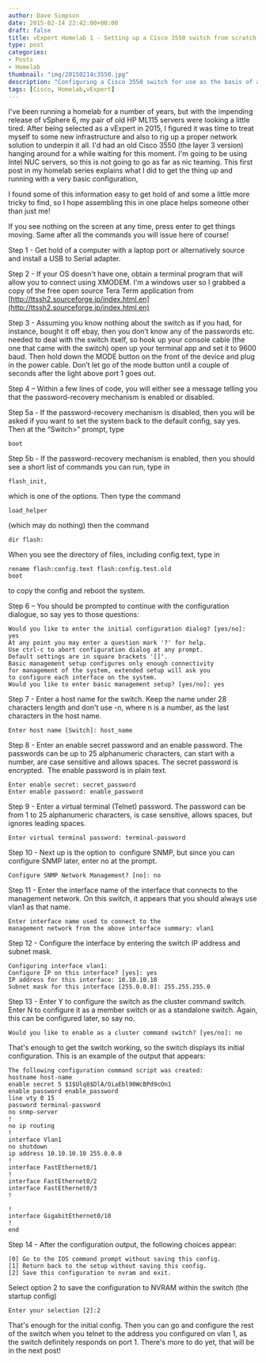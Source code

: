 ```yaml
---
author: Dave Simpson
date: 2015-02-14 22:42:00+00:00
draft: false
title: vExpert Homelab 1 - Setting up a Cisco 3550 switch from scratch
type: post
categories:
- Posts
- Homelab
thumbnail: "img/20150214c3550.jpg"
description: "Configuring a Cisco 3550 switch for use as the basis of a homelab network"
tags: [Cisco, Homelab,vExpert]
---
```


I've been running a homelab for a number of years, but with the impending release of vSphere 6, my pair of old HP ML115 servers were looking a little tired. After being selected as a vExpert in 2015, I figured it was time to treat myself to some new infrastructure and also to rig up a proper network solution to underpin it all. I'd had an old Cisco 3550 (the layer 3 version) hanging around for a while waiting for this moment. I'm going to be using Intel NUC servers, so this is not going to go as far as nic teaming. This first post in my homelab series explains what I did to get the thing up and running with a very basic configuration,  
  
I found some of this information easy to get hold of and some a little more tricky to find, so I hope assembling this in one place helps someone other than just me!  
  
If you see nothing on the screen at any time, press enter to get things moving. Same after all the commands you will issue here of course!  
  
Step 1 - Get hold of a computer with a laptop port or alternatively source and install a USB to Serial adapter.   
  
Step 2 - If your OS doesn't have one, obtain a terminal program that will allow you to connect using XMODEM. I'm a windows user so I grabbed a copy of the free open source Tera Term application from [http://ttssh2.sourceforge.jp/index.html.en](http://ttssh2.sourceforge.jp/index.html.en)  
  
Step 3 - Assuming you know nothing about the switch as if you had, for instance, bought it off ebay, then you don’t know any of the passwords etc. needed to deal with the switch itself, so hook up your console cable (the one that came with the switch) open up your terminal app and set it to 9600 baud. Then hold down the MODE button on the front of the device and plug in the power cable. Don’t let go of the mode button until a couple of seconds after the light above port 1 goes out.   
  
Step 4 – Within a few lines of code, you will either see a message telling you that the password-recovery mechanism is enabled or disabled.   
  
Step 5a - If the password-recovery mechanism is disabled, then you will be asked if you want to set the system back to the default config, say yes. Then at the “Switch>” prompt, type 

	boot   
  
Step 5b - If the password-recovery mechanism is enabled, then you should see a short list of commands you can run, type in
 
	flash_init, 

which is one of the options. Then type the command 

	load_helper 

(which may do nothing) then the command 

	dir flash:    

When you see the directory of files, including config.text, type in 

	rename flash:config.text flash:config.test.old 
	boot 

to copy the config and reboot the system.  
  
Step 6 – You should be prompted to continue with the configuration dialogue, so say yes to those questions:

	Would you like to enter the initial configuration dialog? [yes/no]: yes  
	At any point you may enter a question mark '?' for help.  
	Use ctrl-c to abort configuration dialog at any prompt.  
	Default settings are in square brackets '[]'.  
	Basic management setup configures only enough connectivity  
	for management of the system, extended setup will ask you  
	to configure each interface on the system.  
	Would you like to enter basic management setup? [yes/no]: yes  
  
Step 7 - Enter a host name for the switch. Keep the name under 28 characters length and don't use -n, where n is a number, as the last characters in the host name.  

	Enter host name [Switch]: host_name  

Step 8 - Enter an enable secret password and an enable password. The passwords can be up to 25 alphanumeric characters, can start with a number, are case sensitive and allows spaces. The secret password is encrypted.  The enable password is in plain text.  
	
	Enter enable secret: secret_password  
	Enter enable password: enable_password  

Step 9 - Enter a virtual terminal (Telnet) password. The password can be from 1 to 25 alphanumeric characters, is case sensitive, allows spaces, but ignores leading spaces. 

	Enter virtual terminal password: terminal-password  

Step 10 - Next up is the option to  configure SNMP, but since you can configure SNMP later, enter no at the prompt.

	Configure SNMP Network Management? [no]: no  

Step 11 - Enter the interface name of the interface that connects to the management network. On this switch, it appears that you should always use vlan1 as that name.

	Enter interface name used to connect to the  
	management network from the above interface summary: vlan1  

Step 12 - Configure the interface by entering the switch IP address and subnet mask.  

	Configuring interface vlan1:  
	Configure IP on this interface? [yes]: yes   
	IP address for this interface: 10.10.10.10  
	Subnet mask for this interface [255.0.0.0]: 255.255.255.0  

Step 13 - Enter Y to configure the switch as the cluster command switch. Enter N to configure it as a member switch or as a standalone switch. Again, this can be configured later, so say no. 

	Would you like to enable as a cluster command switch? [yes/no]: no  
  
That's enough to get the switch working, so the switch displays its initial configuration. This is an example of the output that appears: 

	The following configuration command script was created:  
	hostname host-name  
	enable secret 5 $1$Ulq8$DlA/OiaEbl90WcBPd9cOn1  
	enable password enable_password  
	line vty 0 15  
	password terminal-password  
	no snmp-server  
	!  
	no ip routing  
	!  
	interface Vlan1  
	no shutdown  
	ip address 10.10.10.10 255.0.0.0  
	!  
	interface FastEthernet0/1  
	!  
	interface FastEthernet0/2  
	interface FastEthernet0/3  
	!  
	  
	!  
	interface GigabitEthernet0/10  
	!  
	end  
  
Step 14 - After the configuration output, the following choices appear: 

	[0] Go to the IOS command prompt without saving this config.  
	[1] Return back to the setup without saving this config.  
	[2] Save this configuration to nvram and exit.  

Select option 2 to save the configuration to NVRAM within the switch (the startup config)  

	Enter your selection [2]:2  

That's enough for the initial config. Then you can go and configure the rest of the switch when you telnet to the address you configured on vlan 1, as the switch definitely responds on port 1. There's more to do yet, that will be in the next post!
